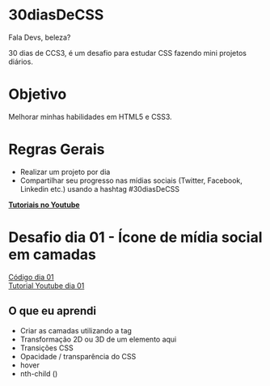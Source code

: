 # 30diasDeCSS

Fala Devs, beleza?

30 dias de CCS3, é um desafio para estudar CSS fazendo mini projetos diários.

# Objetivo
Melhorar minhas habilidades em HTML5 e CSS3.

# Regras Gerais
* Realizar um projeto por dia
* Compartilhar seu progresso nas mídias sociais (Twitter, Facebook, Linkedin etc.) usando a hashtag #30diasDeCSS

<a href="https://www.youtube.com/channel/UCxUTJTs6eHpBoeBcoPL3ZJg?sub_confirmation=1"> <strong>Tutoriais no Youtube</strong></a>



# Desafio dia 01 - Ícone de mídia social em camadas
<a href="https://github.com/HeberSilverio/30diasDeCSS/tree/main/Dia%2001">Código dia 01</a> </br>
<a href="https://www.youtube.com/channel/UCxUTJTs6eHpBoeBcoPL3ZJg?sub_confirmation=1">Tutorial Youtube dia 01</a>

## O que eu aprendi
* Criar as camadas utilizando a tag <span>
* Transformação 2D ou 3D de um elemento aqui
* Transições CSS
* Opacidade / transparência do CSS
* hover
* nth-child ()
